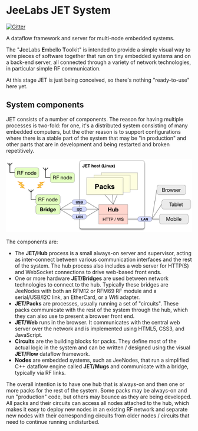 JeeLabs JET System
==================

[![Gitter](https://badges.gitter.im/Join%20Chat.svg)](https://gitter.im/jeelabs/jet?utm_source=badge&utm_medium=badge&utm_campaign=pr-badge&utm_content=badge)

A dataflow framework and server for multi-node embedded systems.

The "**J**eeLabs **E**mbello **T**oolkit" is intended to provide a simple visual way to wire pieces of software together that run on tiny embedded systems and on a back-end server, all connected through a variety of network technologies, in particular simple RF communication.

At this stage JET is just being conceived, so there's nothing "ready-to-use" here yet.

System components
-----------------

JET consists of a number of components. The reason for having multiple processes is two-fold: for one, it's a distributed system consisting of many embedded computers, but the other reason is to support configurations where there is a stable part of the system that may be "in production" and other parts that are in development and being restarted and broken repetitively.

![](web/img/jet-overview.png)

The components are:

- The **JET/Hub** process is a small always-on server and supervisor, acting as inter-connect between various communication interfaces and the rest of the system. The hub process also includes a web server for HTTP(S) and WebSocket connections to drive web-based front ends.
- One or more hardware **JET/Bridges** are used between network technologies to connect to the hub. Typically these bridges are JeeNodes with both an RFM12 or RFM69 RF module and a serial/USB/I2C link, an EtherCard, or a Wifi adapter.
- **JET/Packs** are processes, usually running a set of "circuits". These packs communicate with the rest of the system through the hub, which they can also use to present a browser front end.
- **JET/Web** runs in the browser. It communicates with the central web server over the network and is implemented using HTML5, CSS3, and JavaScript.
- **Circuits** are the building blocks for packs. They define most of the actual logic in the system and can be written / designed using the visual **JET/Flow** dataflow framework.
- **Nodes** are embedded systems, such as JeeNodes, that run a simplified C++ dataflow engine called **JET/Mugs** and communicate with a bridge, typically via RF links.

The overall intention is to have one hub that is always-on and then one or more packs for the rest of the system. Some packs may be always-on and run "production" code, but others may bounce as they are being developed. All packs and their circuits can access all nodes attached to the hub, which makes it easy to deploy new nodes in an existing RF network and separate new nodes with their corresponding circuits from older nodes / circuits that need to continue running undisturbed.

